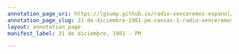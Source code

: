 ```yaml
---
annotation_page_uri: https://lgsump.github.io/radio-venceremos-espanol/annotations/31-de-diciembre-1981-pm-canvas-1-radio-venceremos.json
annotation_page_slug: 31-de-diciembre-1981-pm-canvas-1-radio-venceremos
layout: annotation_page
manifest_label: 31 de diciembre, 1981 - PM

---
```

